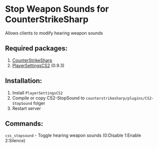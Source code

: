 # Stop Weapon Sounds for CounterStrikeSharp
Allows clients to modify hearing weapon sounds

## Required packages:
1. [CounterStrikeSharp](https://github.com/roflmuffin/CounterStrikeSharp/)
2. [PlayerSettingsCS2](https://github.com/NickFox007/PlayerSettingsCS2) (0.9.3)

## Installation:
1. Install `PlayerSettingsCS2`
2. Compile or copy CS2-StopSound to `counterstrikesharp/plugins/CS2-StopSound` folger
3. Restart server

## Commands:
`css_stopsound` - Toggle hearing weapon sounds (0:Disable 1:Enable 2:Silence)

